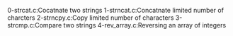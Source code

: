 0-strcat.c:Cocatnate two strings
1-strncat.c:Concatnate limited number of charcters
2-strncpy.c:Copy limited number of characters
3-strcmp.c:Compare two strings
4-rev_array.c:Reversing an array of integers
